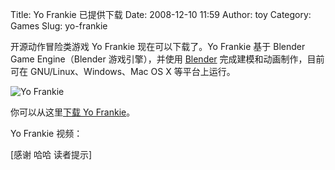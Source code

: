 Title: Yo Frankie 已提供下载
Date: 2008-12-10 11:59
Author: toy
Category: Games
Slug: yo-frankie

开源动作冒险类游戏 Yo Frankie 现在可以下载了。Yo Frankie 基于 Blender
Game Engine（Blender 游戏引擎），并使用
[Blender](http://linuxtoy.org/search/blender)
完成建模和动画制作，目前可在 GNU/Linux、Windows、Mac OS X 等平台上运行。

![Yo Frankie](http://i.linuxtoy.org/images/2008/12/yofrankie.jpg)

你可以从这里[下载 Yo Frankie](http://www.yofrankie.org/?page_id=609)。

Yo Frankie 视频：

[感谢 哈哈 读者提示]
